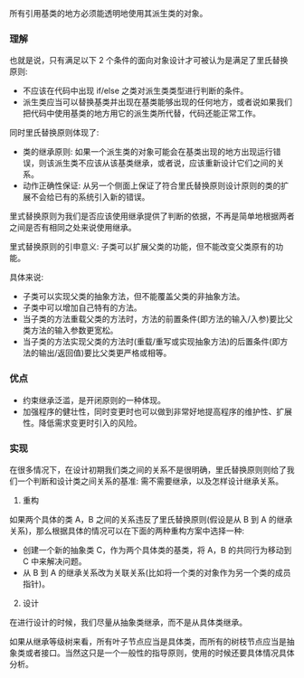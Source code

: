 
所有引用基类的地方必须能透明地使用其派生类的对象。

### 理解

也就是说，只有满足以下 2 个条件的面向对象设计才可被认为是满足了里氏替换原则:
- 不应该在代码中出现 if/else 之类对派生类类型进行判断的条件。
- 派生类应当可以替换基类并出现在基类能够出现的任何地方，或者说如果我们把代码中使用基类的地方用它的派生类所代替，代码还能正常工作。

同时里氏替换原则体现了:
- 类的继承原则: 如果一个派生类的对象可能会在基类出现的地方出现运行错误，则该派生类不应该从该基类继承，或者说，应该重新设计它们之间的关系。
- 动作正确性保证: 从另一个侧面上保证了符合里氏替换原则设计原则的类的扩展不会给已有的系统引入新的错误。

里式替换原则为我们是否应该使用继承提供了判断的依据，不再是简单地根据两者之间是否有相同之处来说使用继承。

里式替换原则的引申意义: 子类可以扩展父类的功能，但不能改变父类原有的功能。

具体来说:
- 子类可以实现父类的抽象方法，但不能覆盖父类的非抽象方法。
- 子类中可以增加自己特有的方法。
- 当子类的方法重载父类的方法时，方法的前置条件(即方法的输入/入参)要比父类方法的输入参数更宽松。
- 当子类的方法实现父类的方法时(重载/重写或实现抽象方法)的后置条件(即方法的输出/返回值)要比父类更严格或相等。

### 优点

- 约束继承泛滥，是开闭原则的一种体现。
- 加强程序的健壮性，同时变更时也可以做到非常好地提高程序的维护性、扩展性。降低需求变更时引入的风险。

### 实现

在很多情况下，在设计初期我们类之间的关系不是很明确，里氏替换原则则给了我们一个判断和设计类之间关系的基准: 需不需要继承，以及怎样设计继承关系。

1. 重构

如果两个具体的类 A，B 之间的关系违反了里氏替换原则(假设是从 B 到 A 的继承关系)，那么根据具体的情况可以在下面的两种重构方案中选择一种:
- 创建一个新的抽象类 C，作为两个具体类的基类，将 A，B 的共同行为移动到 C 中来解决问题。
- 从 B 到 A 的继承关系改为关联关系(比如将一个类的对象作为另一个类的成员指针)。

2. 设计

在进行设计的时候，我们尽量从抽象类继承，而不是从具体类继承。

如果从继承等级树来看，所有叶子节点应当是具体类，而所有的树枝节点应当是抽象类或者接口。当然这只是一个一般性的指导原则，使用的时候还要具体情况具体分析。
